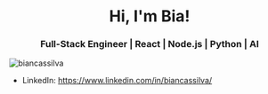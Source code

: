 <h1 align="center">Hi, I'm Bia!</h1>
<h3 align="center">Full-Stack Engineer | React | Node.js | Python | AI</h3>
<p align="left"> 
  <img src="https://komarev.com/ghpvc/?username=biancassilva" alt="biancassilva" /> 
</p>

- LinkedIn: https://www.linkedin.com/in/biancassilva/
